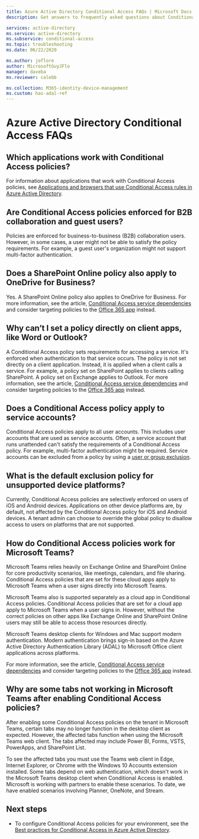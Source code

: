 ```yaml
---
title: Azure Active Directory Conditional Access FAQs | Microsoft Docs
description: Get answers to frequently asked questions about Conditional Access in Azure Active Directory.

services: active-directory
ms.service: active-directory
ms.subservice: conditional-access
ms.topic: troubleshooting
ms.date: 06/22/2020

ms.author: joflore
author: MicrosoftGuyJFlo
manager: daveba
ms.reviewer: calebb

ms.collection: M365-identity-device-management
ms.custom: has-adal-ref
---
```

# Azure Active Directory Conditional Access FAQs

## Which applications work with Conditional Access policies?

For information about applications that work with Conditional Access policies, see [Applications and browsers that use Conditional Access rules in Azure Active Directory](concept-conditional-access-cloud-apps.md).

## Are Conditional Access policies enforced for B2B collaboration and guest users?

Policies are enforced for business-to-business (B2B) collaboration users. However, in some cases, a user might not be able to satisfy the policy requirements. For example, a guest user's organization might not support multi-factor authentication. 

## Does a SharePoint Online policy also apply to OneDrive for Business?

Yes. A SharePoint Online policy also applies to OneDrive for Business. For more information, see the article, [Conditional Access service dependencies](service-dependencies.md) and consider targeting policies to the [Office 365 app](concept-conditional-access-cloud-apps.md#office-365) instead.

## Why can’t I set a policy directly on client apps, like Word or Outlook?

A Conditional Access policy sets requirements for accessing a service. It's enforced when authentication to that service occurs. The policy is not set directly on a client application. Instead, it is applied when a client calls a service. For example, a policy set on SharePoint applies to clients calling SharePoint. A policy set on Exchange applies to Outlook. For more information, see the article, [Conditional Access service dependencies](service-dependencies.md) and consider targeting policies to the [Office 365 app](concept-conditional-access-cloud-apps.md#office-365) instead.

## Does a Conditional Access policy apply to service accounts?

Conditional Access policies apply to all user accounts. This includes user accounts that are used as service accounts. Often, a service account that runs unattended can't satisfy the requirements of a Conditional Access policy. For example, multi-factor authentication might be required. Service accounts can be excluded from a policy by using a [user or group exclusion](concept-conditional-access-users-groups.md#exclude-users). 

## What is the default exclusion policy for unsupported device platforms?

Currently, Conditional Access policies are selectively enforced on users of iOS and Android devices. Applications on other device platforms are, by default, not affected by the Conditional Access policy for iOS and Android devices. A tenant admin can choose to override the global policy to disallow access to users on platforms that are not supported.

## How do Conditional Access policies work for Microsoft Teams?

Microsoft Teams relies heavily on Exchange Online and SharePoint Online for core productivity scenarios, like meetings, calendars, and file sharing. Conditional Access policies that are set for these cloud apps apply to Microsoft Teams when a user signs directly into Microsoft Teams.

Microsoft Teams also is supported separately as a cloud app in Conditional Access policies. Conditional Access policies that are set for a cloud app apply to Microsoft Teams when a user signs in. However, without the correct policies on other apps like Exchange Online and SharePoint Online users may still be able to access those resources directly.

Microsoft Teams desktop clients for Windows and Mac support modern authentication. Modern authentication brings sign-in based on the Azure Active Directory Authentication Library (ADAL) to Microsoft Office client applications across platforms.

For more information, see the article, [Conditional Access service dependencies](service-dependencies.md) and consider targeting policies to the [Office 365 app](concept-conditional-access-cloud-apps.md#office-365) instead.

## Why are some tabs not working in Microsoft Teams after enabling Conditional Access policies?

After enabling some Conditional Access policies on the tenant in Microsoft Teams, certain tabs may no longer function in the desktop client as expected. However, the affected tabs function when using the Microsoft Teams web client. The tabs affected may include Power BI, Forms, VSTS, PowerApps, and SharePoint List.

To see the affected tabs you must use the Teams web client in Edge, Internet Explorer, or Chrome with the Windows 10 Accounts extension installed. Some tabs depend on web authentication, which doesn't work in the Microsoft Teams desktop client when Conditional Access is enabled. Microsoft is working with partners to enable these scenarios. To date, we have enabled scenarios involving Planner, OneNote, and Stream.

## Next steps

- To configure Conditional Access policies for your environment, see the [Best practices for Conditional Access in Azure Active Directory](best-practices.md). 
